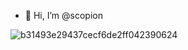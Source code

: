 - 👋 Hi, I’m @scopion

![b31493e29437cecf6de2ff042390624](https://github.com/scopion/scopion/assets/27413591/f95bdb97-52c2-4884-a9f8-7440054fa1e7)

<!---
scopion/scopion is a ✨ special ✨ repository because its `README.md` (this file) appears on your GitHub profile.
You can click the Preview link to take a look at your changes.
--->
